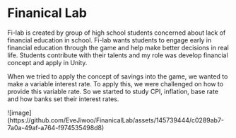 # Finanical Lab

Fi-lab is created by group of high school students concerned about lack of financial education in school. Fi-lab wants students to engage early in financial education through the game and help make better decisions in real life. Students contribute with their talents and my role was develop financial concept and apply in Unity. 

When we tried to apply the concept of savings into the game, we wanted to make a variable interest rate. To apply this, we were challenged on how to provide this variable rate. So we started to study CPI, inflation, base rate and how banks set their interest rates. 

<p>
  ![image](https://github.com/EveJiwoo/FinanicalLab/assets/145739444/c0289ab7-7a0a-49af-a764-f974535498d8)
</p>



